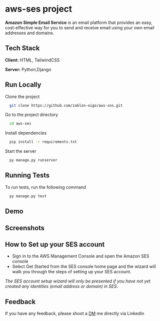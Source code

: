 # aws-ses project
**Amazon Simple Email Service** is an email platform that provides an easy, cost-effective way for you to send and receive email using your own email addresses and domains.
## Tech Stack

**Client:** HTML, TailwindCSS

**Server:** Python,Django

## Run Locally

Clone the project

```bash
  git clone https://github.com/zablon-oigo/aws-sns.git
```

Go to the project directory

```bash
  cd aws-ses
```

Install dependencies

```bash
  pip install -r requirements.txt
```

Start the server

```bash
  py manage.py runserver
```
## Running Tests

To run tests, run the following command

```bash
  py manage.py test
```
## Demo
## Screenshots
##  How to Set up your SES account
- Sign in to the AWS Management Console and open the Amazon SES console
- Select Get Started from the SES console home page and the wizard will walk you through the steps of setting up your SES account.
  
*The SES account setup wizard will only be presented if you have not yet created any identities (email address or domain) in SES.*
## Feedback
If you have any feedback, please shoot a [DM](https://www.linkedin.com/in/zablon-oigo-ba4268234/) me directly via Linkedin
